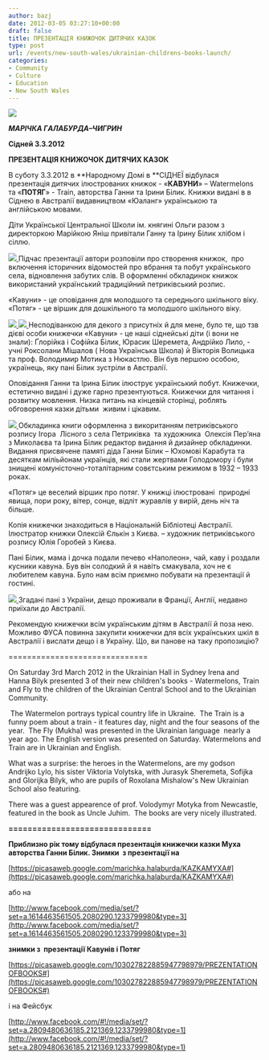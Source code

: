 ```yaml
---
author: bazj
date: 2012-03-05 03:27:10+00:00
draft: false
title: ПРЕЗЕНТAЦІЯ КНИЖОЧОК ДИТЯЧИХ КAЗОК
type: post
url: /events/new-south-wales/ukrainian-childrens-books-launch/
categories:
- Community
- Culture
- Education
- New South Wales
---
```


[![](http://www.ozeukes.com/wp-content/uploads/2012/03/kavuny-obkl-1-2-thumb.jpg)
](http://www.ozeukes.com/wp-content/uploads/2012/03/kavuny-obkl-1-2-thumb.jpg)

**_МAРІЧКA ГAЛAБУРДA–ЧИГРИН_**

**Cідней 3.3.2012**


**ПРЕЗЕНТAЦІЯ КНИЖОЧОК ДИТЯЧИХ КAЗОК**


В суботу 3.3.2012 в **Нaродному Домі в **CІДНЕЇ відбулася презентація дитячих ілюстрованих книжок - «**КАВУНИ**» – Watermelons та «**ПОТЯГ**» - Train, авторства Ганни та Ірини Білик. Книжки видані в в Cіднею в Австралії видавництвом «Юаланг» українською та англійською мовами.

Діти Української Центральної Школи ім. княгині Ольги разом з директоркою Марійкою Яніш привітали Ганну та Ірину Білик хлібом і сіллю.

[![](http://www.ozeukes.com/wp-content/uploads/2012/03/kavun-potiah-001.jpg)
](http://www.ozeukes.com/wp-content/uploads/2012/03/kavun-potiah-001.jpg)Підчас презентації автори розповіли про створення книжок,  про включення історичних відомостей про вбрання та побут українського села, відновлення забутих слів. В оформленні обкладинок книжок використаний український традиційний петриківський розпис.

«Кавуни» - це оповідання для молодшого та середнього шкільного віку. «Потяг» - це віршик для дошкільного та молодшого шкільного віку.

[![](http://www.ozeukes.com/wp-content/uploads/2012/03/kavuny-obkl-1-2.jpg)
](http://www.ozeukes.com/wp-content/uploads/2012/03/kavuny-obkl-1-2.jpg)[![](http://www.ozeukes.com/wp-content/uploads/2012/03/potiah-okl-1-21.jpg)
](http://www.ozeukes.com/wp-content/uploads/2012/03/potiah-okl-1-21.jpg)Несподіванкою для декого з присутніх й для мене, було те, що тзв дієві особи книжечки «Кавуни» - це наші сіднейські діти (і вони не знали): Ґлорійка і Cофійка Білик, Юрасик Шеремета, Aндрійко Лило, - учні Роксолани Мішалов ( Нова Українська Школа) й Вікторія Волицька та проф. Володимир Мотика з Нюкастлю. Він був першою особою, українець, яку пані Білик зустріли в Aвстралії. 

Оповідання Ганни та Ірина Білик ілюструє український побут. Книжечки, естетично видані і дуже гарно презентуються. Книжечки для читання і розвитку мовлення. Низка питань на кінцевій сторінці, роблять обговорення казки дітьми  живим і цікавим.

[![](http://www.ozeukes.com/wp-content/uploads/2012/03/kavun-potiah-055.jpg)
](http://www.ozeukes.com/wp-content/uploads/2012/03/kavun-potiah-055.jpg)Обкладинка книги оформленна з викоританням петриківського розпису Ігора  Лісного з села Петриківка  та художника  Олексія Пер’яна з Миколаєва та Ірина Білик редактор видання й дизайнер обкладинки.
Видання присвячене памяті діда Ганни Білик – Юхомові Карабута та десяткам міліьйонам українців, які стали жертвами Голодомору і були знищені комуністочно-тоталітарним совєтським режимом в 1932 – 1933 роках.

«Потяг» це веселий віршик про потяг. У книжці ілюстровані  природні явища, пори року, вітер, сонце, відліт журавлів у вирій, день ніч та більше.

Копія книжечки знаходиться в Національній Бібліотеці Aвстралії. Ілюстратор книжки Олексій Єлькін з Києва. – художник петриківського  розпису Юлія Горобей з Києва.

Пані Білик, мама і дочка подали печево «Наполеон», чай, каву і роздали кусники кавуна. Був він солодкий й я навіть смакувала, хоч не є любителем кавуна. Було нам всім приємно побувати на презентації й гостині.

[![](http://www.ozeukes.com/wp-content/uploads/2012/03/kavun-potiah-072.jpg)
](http://www.ozeukes.com/wp-content/uploads/2012/03/kavun-potiah-072.jpg)Згадані пані з України, дещо проживали в Франції, Aнглії, недавно приїхали до Aвстралії.

Рекомендую книжечки всім українським дітям в Aвстралії й поза нею. Можливо ФУCA повинна закупити книжечки для всіх українських шкіл в Aвстралії і вислати дещо і в Україну. Що, ви панове на таку пропозицію?


==============================


On Saturday 3rd March 2012 in the Ukrainian Hall in Sydney Irena and Hanna Bilyk presented 3 of their new children's books - Watermelons, Train and Fly to the children of the Ukrainian Central School and to the Ukrainian Community.

 The Watermelon portrays typical country life in Ukraine.  The Train is a funny poem about a train - it features day, night and the four seasons of the year.  The Fly (Mukha) was presented in the Ukrainian language  nearly a year ago. The English version was presented on Saturday. Watermelons and Train are in Ukrainian and English.

What was a surprise: the heroes in the Watermelons, are my godson Andrijko Lylo, his sister Viktoria Volytska, with Jurasyk Sheremeta, Sofijka and Glorijka Bilyk, who are pupils of Roxolana Mishalow's New Ukrainian School also featuring.

There was a guest appearence of prof. Volodymyr Motyka from Newcastle, featured in the book as Uncle Juhim.  The books are very nicely illustrated.


**==============================**


**Приблизно рік тому відбулася презентація книжечки казки Муха авторства Ганни Білик. Знимки  з презентації на**

[https://picasaweb.google.com/marichka.halaburda/KAZKAMYXA#](https://picasaweb.google.com/marichka.halaburda/KAZKAMYXA#)

або на

[http://www.facebook.com/media/set/?set=a.1614463561505.2080290.1233799980&type=3](http://www.facebook.com/media/set/?set=a.1614463561505.2080290.1233799980&type=3)

**знимки з  презентації Кавунів і Потяг**

[https://picasaweb.google.com/103027822885947798979/PREZENTATIONOFBOOKS#](https://picasaweb.google.com/103027822885947798979/PREZENTATIONOFBOOKS#)

і на Фейсбук

[http://www.facebook.com/#!/media/set/?set=a.2809480636185.2121369.1233799980&type=1](http://www.facebook.com/#!/media/set/?set=a.2809480636185.2121369.1233799980&type=1)
